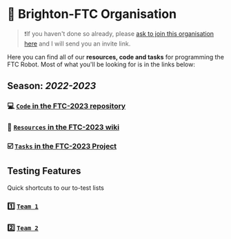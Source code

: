 # :robot: Brighton-FTC Organisation
> ❗If you haven't done so already, please [ask to join this organisation here](https://github.com/Brighton-FTC/FTC-2023/wiki/Joining-on-GitHub) and I will send you an invite link.

Here you can find all of our **resources, code and tasks** for programming the FTC Robot. Most of what you'll be looking for is in the links below:
## Season: *2022-2023*
### 💻 [`Code` in the FTC-2023 repository](https://github.com/Brighton-FTC/FTC-2023)
### 📖 [`Resources` in the FTC-2023 wiki](https://github.com/Brighton-FTC/FTC-2023/wiki)
### ☑️ [`Tasks` in the FTC-2023 Project](https://github.com/orgs/Brighton-FTC/projects/2)

## Testing Features
Quick shortcuts to our to-test lists
### 1️⃣ [`Team 1`](https://github.com/orgs/Brighton-FTC/projects/2/views/4)
### 2️⃣ [`Team 2`](https://github.com/orgs/Brighton-FTC/projects/2/views/5)
